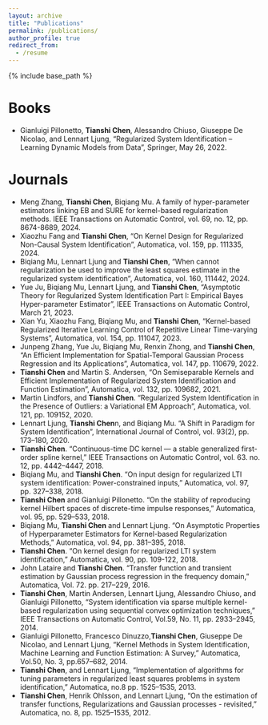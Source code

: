 ```yaml
---
layout: archive
title: "Publications"
permalink: /publications/
author_profile: true
redirect_from:
  - /resume
---
```


{% include base_path %}


Books
======
* Gianluigi Pillonetto, **Tianshi Chen**, Alessandro Chiuso, Giuseppe De Nicolao, and Lennart Ljung, “Regularized System Identification – Learning Dynamic Models from Data”, Springer, May 26, 2022.
  

Journals
======

* Meng Zhang, **Tianshi Chen**, Biqiang Mu. A family of hyper-parameter estimators linking EB and SURE for kernel-based regularization methods. IEEE Transactions on Automatic Control, vol. 69, no. 12, pp. 8674-8689, 2024.
* Xiaozhu Fang and **Tianshi Chen**, “On Kernel Design for Regularized Non-Causal System Identification”, Automatica, vol. 159, pp. 111335, 2024.
* Biqiang Mu, Lennart Ljung and **Tianshi Chen**, “When cannot regularization be used to improve the least squares estimate in the regularized system identification”, Automatica, vol. 160, 111442, 2024.
* Yue Ju, Biqiang Mu, Lennart Ljung, and **Tianshi Chen**, “Asymptotic Theory for Regularized System Identification Part I: Empirical Bayes Hyper-parameter Estimator”, IEEE Transactions on Automatic Control, March 21, 2023.
* Xian Yu, Xiaozhu Fang, Biqiang Mu, and **Tianshi Chen**, “Kernel-based Regularized Iterative Learning Control of Repetitive Linear Time-varying Systems”, Automatica, vol. 154, pp. 111047, 2023.
* Junpeng Zhang, Yue Ju, Biqiang Mu, Renxin Zhong, and **Tianshi Chen**, “An Efficient Implementation for Spatial-Temporal Gaussian Process Regression and Its Applications”, Automatica, vol. 147, pp. 110679, 2022.
* **Tianshi Chen** and Martin S. Andersen, “On Semiseparable Kernels and Efficient Implementation of Regularized System Identification and Function Estimation”, Automatica, vol. 132, pp. 109682, 2021.
* Martin Lindfors, and **Tianshi Chen**. “Regularized System Identification in the Presence of Outliers: a Variational EM Approach”, Automatica, vol. 121, pp. 109152, 2020.
* Lennart Ljung, **Tianshi Chen**n, and Biqiang Mu. “A Shift in Paradigm for System Identification”, International Journal of Control, vol. 93(2), pp. 173–180, 2020.
* **Tianshi Chen**. “Continuous-time DC kernel — a stable generalized first-order spline kernel,” IEEE Transactions on Automatic Control, vol. 63. no. 12, pp. 4442–4447, 2018.
* Biqiang Mu, and **Tianshi Chen**. “On input design for regularized LTI system identification: Power-constrained inputs,” Automatica, vol. 97, pp. 327–338, 2018.
* **Tianshi Chen** and Gianluigi Pillonetto. “On the stability of reproducing kernel Hilbert spaces of discrete-time impulse responses,” Automatica, vol. 95, pp. 529–533, 2018.
* Biqiang Mu, **Tianshi Chen** and Lennart Ljung. “On Asymptotic Properties of Hyperparameter Estimators for Kernel-based Regularization Methods,” Automatica, vol. 94, pp. 381–395, 2018.
* **Tianshi Chen**. “On kernel design for regularized LTI system identification,” Automatica, vol. 90, pp. 109-122, 2018.
* John Lataire and **Tianshi Chen**. “Transfer function and transient estimation by Gaussian process regression in the frequency domain,” Automatica, Vol. 72. pp. 217–229, 2016.
* **Tianshi Chen**, Martin Andersen, Lennart Ljung, Alessandro Chiuso, and Gianluigi Pillonetto, “System identification via sparse multiple kernel-based regularization using sequential convex optimization techniques,” IEEE Transactions on Automatic Control, Vol.59, No. 11, pp. 2933–2945, 2014.
* Gianluigi Pillonetto, Francesco Dinuzzo,**Tianshi Chen**, Giuseppe De Nicolao, and Lennart Ljung, “Kernel Methods in System Identification, Machine Learning and Function Estimation: A Survey,” Automatica, Vol.50, No. 3, pp.657–682, 2014.
* **Tianshi Chen**, and Lennart Ljung, “Implementation of algorithms for tuning parameters in regularized least squares problems in system identification,” Automatica, no.8 pp. 1525–1535, 2013.
* **Tianshi Chen**, Henrik Ohlsson, and Lennart Ljung, “On the estimation of transfer functions, Regularizations and Gaussian processes - revisited,” Automatica, no. 8, pp. 1525–1535, 2012.


  
